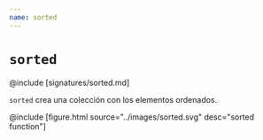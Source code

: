 ```yaml
---
name: sorted
---
```


# `sorted`

@include [signatures/sorted.md]

`sorted` crea una colección con los elementos ordenados.

@include [figure.html source="../images/sorted.svg" desc="sorted function"]
